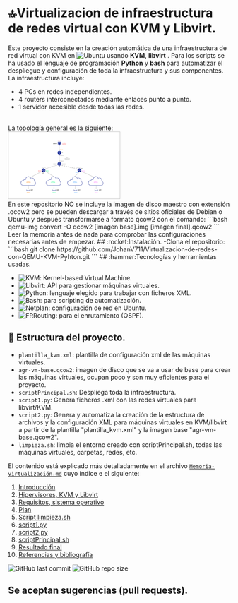 # :top:Virtualizacion de infraestructura de redes virtual con KVM y Libvirt.

Este proyecto consiste en la creación automática de una infraestructura de red virtual con KVM en ![Ubuntu](https://img.shields.io/badge/Ubuntu-22.04-orange?logo=ubuntu) usando **KVM**, **libvirt** . Para los scripts se ha usado el lenguaje de programación **Python** y **bash** para automatizar el despliegue y configuración de toda la infraestructura y sus componentes.
La infraestructura incluye:
- 4 PCs en redes independientes.
- 4 routers interconectados mediante enlaces punto a punto.
- 1 servidor accesible desde todas las redes.
<br>
La topología general es la siguiente:
<br><img src="Capturas/image9.png" alt="Esquema red" style="width: 50%; border: 1px solid #ccc;" /><br>
En este repositorio NO se incluye la imagen de disco maestro con extensión .qcow2 pero se pueden descargar a través de sitios oficiales de Debian o Ubuntu y después transformarse a formato qcow2 con el comando:
```bash
qemu-img convert -O qcow2 [imagen base].img [imagen final].qcow2
```
Leer la memoria antes de nada para comprobar las configuraciones necesarias antes de empezar.
## :rocket:Instalación.
-Clona el repositorio:
```bash
git clone https://github.com/JohanV711/Virtualizacion-de-redes-con-QEMU-KVM-Pyhton.git
```
## :hammer:Tecnologías y herramientas usadas.

- ![KVM](https://img.shields.io/badge/KVM-EE0000?logo=kvm&logoColor=white): Kernel-based Virtual Machine.
- ![Libvirt](https://img.shields.io/badge/Libvirt-1D99F3?logo=libvirt&logoColor=white): API para gestionar máquinas virtuales.
- ![Python](https://img.shields.io/badge/Python-3776AB?logo=python&logoColor=white): lenguaje elegido para trabajar con ficheros XML.
- ![Bash](https://img.shields.io/badge/Bash-4EAA25?logo=gnubash&logoColor=white): para scripting de automatización.
- ![Netplan](https://img.shields.io/badge/Netplan-0066CC?logoColor=white): configuración de red en Ubuntu.
- ![FRRouting](https://img.shields.io/badge/FRRouting-FFCC00?logoColor=black): para el enrutamiento (OSPF).

## :file_folder: Estructura del proyecto.

- `plantilla_kvm.xml`: plantilla de configuración xml de las máquinas virtuales.
- `agr-vm-base.qcow2`: imagen de disco que se va a usar de base para crear las máquinas virtuales, ocupan poco y son muy eficientes para el proyecto.
- `scriptPrincipal.sh`: Despliega toda la infraestructura.
- `script1.py`: Genera ficheros .xml con las redes virtuales para libvirt/KVM.
- `script2.py`: Genera y automatiza la creación de la estructura de archivos y la configuración XML para máquinas virtuales en KVM/libvirt a partir de la plantilla "plantilla_kvm.xml" y la imagen base "agr-vm-base.qcow2".
- `limpieza.sh`: limpia el entorno creado con scriptPrincipal.sh, todas las máquinas virtuales, carpetas, redes, etc.

El contenido está explicado más detalladamente en el archivo [`Memoria-virtualización.md`](Memoria-virtualización.md) cuyo índice e el siguiente:

1. [Introducción](Memoria-virtualización.md#Introducción)
2. [Hipervisores, KVM y Libvirt](Memoria-virtualización.md#hipervisores-kvm-y-libvirt)
3. [Requisitos, sistema operativo](Memoria-virtualización.md#requisitos-sistema-operativo)
4. [Plan](Memoria-virtualización.md#Plan)
5. [Script limpieza.sh](Memoria-virtualización.md#script-limpiezash)
6. [script1.py](Memoria-virtualización.md#script1py)
7. [script2.py](Memoria-virtualización.md#script2py)
8. [scriptPrincipal.sh](Memoria-virtualización.md#scriptprincipalsh)
9. [Resultado final](Memoria-virtualización.md#resultado-final)
10. [Referencias y bibliografía](Memoria-virtualización.md#referencias-y-bibliografía)


![GitHub last commit](https://img.shields.io/github/last-commit/JohanV711/Virtualizacion-de-redes-con-QEMU-KVM-Pyhton)
![GitHub repo size](https://img.shields.io/github/repo-size/JohanV711/Virtualizacion-de-redes-con-QEMU-KVM-Pyhton)

## Se aceptan sugerencias (pull requests).

